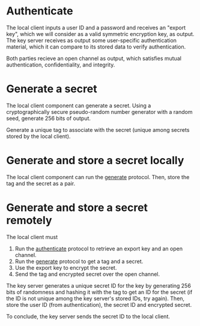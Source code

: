 
# Authenticate
The local client inputs a user ID and a password and receives an "export key", which we will consider as a valid symmetric encryption key, as output. The key server receives as output some user-specific authentication material, which it can compare to its stored data to verify authentication.

Both parties recieve an open channel as output, which satisfies mutual authentication, confidentiality, and integrity.


# Generate a secret

The local client component can generate a secret. Using a cryptographically secure pseudo-random number generator with a random seed, generate 256 bits of output.

Generate a unique tag to associate with the secret (unique among secrets stored by the local client).

# Generate and store a secret locally
The local client component can run the [generate](generate-a-secret) protocol. Then, store the tag and the secret as a pair.

# Generate and store a secret remotely
The local client must
1. Run the [authenticate](authenticate) protocol to retrieve an export key and an open channel.
2. Run the [generate](generate-a-secret) protocol to get a tag and a secret.
3. Use the export key to encrypt the secret.
4. Send the tag and encrypted secret over the open channel.

The key server generates a unique secret ID for the key by generating 256 bits of randomness and hashing it with the tag to get an ID for the secret (if the ID is not unique among the key server's stored IDs, try again).
Then, store the user ID (from authentication), the secret ID and encrypted secret.

To conclude, the key server sends the secret ID to the local client.
